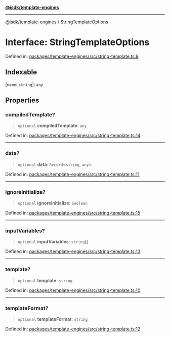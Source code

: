 [**@isdk/template-engines**](../README.md)

***

[@isdk/template-engines](../globals.md) / StringTemplateOptions

# Interface: StringTemplateOptions

Defined in: [packages/template-engines/src/string-template.ts:9](https://github.com/isdk/template-engines.js/blob/cb1445972f4290df93d1730f7569a7c44b07e85e/src/string-template.ts#L9)

## Indexable

\[`name`: `string`\]: `any`

## Properties

### compiledTemplate?

> `optional` **compiledTemplate**: `any`

Defined in: [packages/template-engines/src/string-template.ts:14](https://github.com/isdk/template-engines.js/blob/cb1445972f4290df93d1730f7569a7c44b07e85e/src/string-template.ts#L14)

***

### data?

> `optional` **data**: `Record`\<`string`, `any`\>

Defined in: [packages/template-engines/src/string-template.ts:11](https://github.com/isdk/template-engines.js/blob/cb1445972f4290df93d1730f7569a7c44b07e85e/src/string-template.ts#L11)

***

### ignoreInitialize?

> `optional` **ignoreInitialize**: `boolean`

Defined in: [packages/template-engines/src/string-template.ts:15](https://github.com/isdk/template-engines.js/blob/cb1445972f4290df93d1730f7569a7c44b07e85e/src/string-template.ts#L15)

***

### inputVariables?

> `optional` **inputVariables**: `string`[]

Defined in: [packages/template-engines/src/string-template.ts:13](https://github.com/isdk/template-engines.js/blob/cb1445972f4290df93d1730f7569a7c44b07e85e/src/string-template.ts#L13)

***

### template?

> `optional` **template**: `string`

Defined in: [packages/template-engines/src/string-template.ts:10](https://github.com/isdk/template-engines.js/blob/cb1445972f4290df93d1730f7569a7c44b07e85e/src/string-template.ts#L10)

***

### templateFormat?

> `optional` **templateFormat**: `string`

Defined in: [packages/template-engines/src/string-template.ts:12](https://github.com/isdk/template-engines.js/blob/cb1445972f4290df93d1730f7569a7c44b07e85e/src/string-template.ts#L12)

